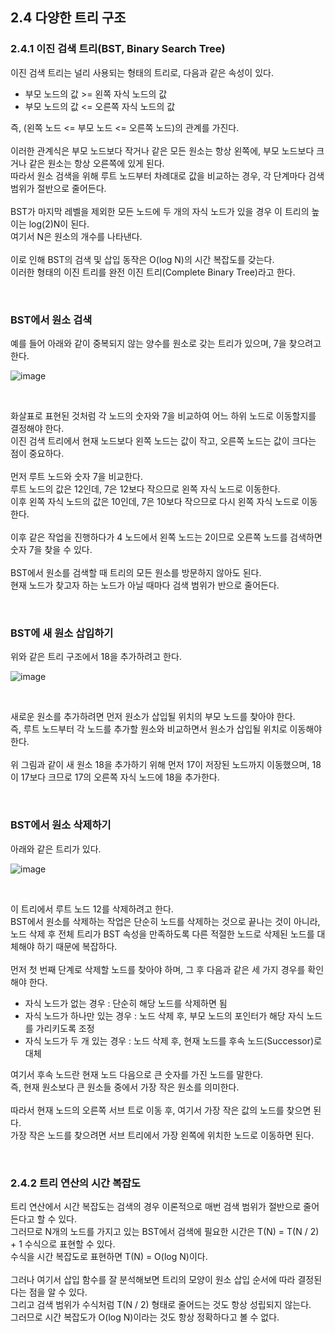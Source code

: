 ## 2.4 다양한 트리 구조

### 2.4.1 이진 검색 트리(BST, Binary Search Tree)
이진 검색 트리는 널리 사용되는 형태의 트리로, 다음과 같은 속성이 있다.
- 부모 노드의 값 >= 왼쪽 자식 노드의 값
- 부모 노드의 값 <= 오른쪽 자식 노드의 값

즉, (왼쪽 노드 <= 부모 노드 <= 오른쪽 노드)의 관계를 가진다.
<br>
<br>
이러한 관계식은 부모 노드보다 작거나 같은 모든 원소는 항상 왼쪽에, 부모 노드보다 크거나 같은 원소는 항상 오른쪽에 있게 된다.
<br>
따라서 원소 검색을 위해 루트 노드부터 차례대로 값을 비교하는 경우, 각 단계마다 검색 범위가 절반으로 줄어든다.
<br>
<br>
BST가 마지막 레벨을 제외한 모든 노드에 두 개의 자식 노드가 있을 경우 이 트리의 높이는 log(2)N이 된다.
<br>
여기서 N은 원소의 개수를 나타낸다.
<br>
<br>
이로 인해 BST의 검색 및 삽입 동작은 O(log N)의 시간 복잡도를 갖는다.
<br>
이러한 형태의 이진 트리를 완전 이진 트리(Complete Binary Tree)라고 한다.

<br>

### BST에서 원소 검색
예를 들어 아래와 같이 중복되지 않는 양수를 원소로 갖는 트리가 있으며, 7을 찾으려고 한다.
<br>

![image](https://github.com/JeHeeYu/Book-Reviews/assets/87363461/e94efa5c-1e4e-4c8c-9f45-e01b31dd1cde)

<br>

화살표로 표현된 것처럼 각 노드의 숫자와 7을 비교하여 어느 하위 노드로 이동할지를 결정해야 한다.
<br>
이진 검색 트리에서 현재 노드보다 왼쪽 노드는 값이 작고, 오른쪽 노드는 값이 크다는 점이 중요하다.
<br>
<br>
먼저 루트 노드와 숫자 7을 비교한다.
<br>
루트 노드의 값은 12인데, 7은 12보다 작으므로 왼쪽 자식 노드로 이동한다.
<br>
이후 왼쪽 자식 노드의 값은 10인데, 7은 10보다 작으므로 다시 왼쪽 자식 노드로 이동한다.
<br>
<br>
이후 같은 작업을 진행하다가 4 노드에서 왼쪽 노드는 2이므로 오른쪽 노드를 검색하면 숫자 7을 찾을 수 있다.
<br>
<br>
BST에서 원소를 검색할 때 트리의 모든 원소를 방문하지 않아도 된다.
<br>
현재 노드가 찾고자 하는 노드가 아닐 때마다 검색 범위가 반으로 줄어든다.

<br>


### BST에 새 원소 삽입하기
위와 같은 트리 구조에서 18을 추가하려고 한다.
<br>

![image](https://github.com/JeHeeYu/Book-Reviews/assets/87363461/f462bf90-dfbb-4b1f-a0bf-d639ca4b1995)

<br>

새로운 원소를 추가하려면 먼저 원소가 삽입될 위치의 부모 노드를 찾아야 한다.
<br>
즉, 루트 노드부터 각 노드를 추가할 원소와 비교하면서 원소가 삽입될 위치로 이동해야 한다.
<br>
<br>
위 그림과 같이 새 원소 18을 추가하기 위해 먼저 17이 저장된 노드까지 이동했으며, 18이 17보다 크므로 17의 오른쪽 자식 노드에 18을 추가한다.

<br>

### BST에서 원소 삭제하기
아래와 같은 트리가 있다.
<br>

![image](https://github.com/JeHeeYu/Book-Reviews/assets/87363461/e11edf35-0612-4f14-8211-c7822a802a94)

<br>

이 트리에서 루트 노드 12를 삭제하려고 한다.
<br>
BST에서 원소를 삭제하는 작업은 단순히 노드를 삭제하는 것으로 끝나는 것이 아니라, 노드 삭제 후 전체 트리가 BST 속성을 만족하도록 다른 적절한 노드로 삭제된 노드를 대체해야 하기 때문에 복잡하다.
<br>
<br>
먼저 첫 번째 단계로 삭제할 노드를 찾아야 하며, 그 후 다음과 같은 세 가지 경우를 확인해야 한다.
- 자식 노드가 없는 경우 : 단순히 해당 노드를 삭제하면 됨
- 자식 노드가 하나만 있는 경우 : 노드 삭제 후, 부모 노드의 포인터가 해당 자식 노드를 가리키도록 조정
- 자식 노드가 두 개 있는 경우 : 노드 삭제 후, 현재 노드를 후속 노드(Successor)로 대체

여기서 후속 노드란 현재 노드 다음으로 큰 숫자를 가진 노드를 말한다.
<br>
즉, 현재 원소보다 큰 원소들 중에서 가장 작은 원소를 의미한다.
<br>
<br>
따라서 현재 노드의 오른쪽 서브 트로 이동 후, 여기서 가장 작은 값의 노드를 찾으면 된다.
<br>
가장 작은 노드를 찾으려면 서브 트리에서 가장 왼쪽에 위치한 노드로 이동하면 된다.

<br>

### 2.4.2 트리 연산의 시간 복잡도
트리 연산에서 시간 복잡도는 검색의 경우 이론적으로 매번 검색 범위가 절반으로 줄어든다고 할 수 있다.
<br>
그러므로 N개의 노드를 가지고 있는 BST에서 검색에 필요한 시간은 T(N) = T(N / 2) + 1 수식으로 표현할 수 있다.
<br>
수식을 시간 복잡도로 표현하면 T(N) = O(log N)이다.
<br>
<br>
그러나 여기서 삽입 함수를 잘 분석해보면 트리의 모양이 원소 삽입 순서에 따라 결정된다는 점을 알 수 있다.
<br>
그리고 검색 범위가 수식처럼 T(N / 2) 형태로 줄어드는 것도 항상 성립되지 않는다.
<br>
그러므로 시간 복잡도가 O(log N)이라는 것도 항상 정확하다고 볼 수 없다.
